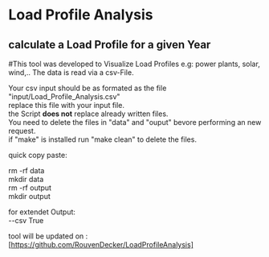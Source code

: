 # Load Profile Analysis

## calculate a Load Profile for a given Year

#This tool was developed to Visualize Load Profiles e.g: power plants, solar, wind,..
The data is read via a csv-File.


Your csv input should be as formated as the file "input/Load_Profile_Analysis.csv"  
replace this file with your input file.  
the Script **does not** replace already written files.  
You need to delete the files in "data" and "ouput" bevore performing an new request.  
if "make" is installed run "make clean" to delete the files. 

quick copy paste:  

rm -rf data  
mkdir data  
rm -rf output  
mkdir output  

for extendet Output:  
--csv True  

tool will be updated on :  
[https://github.com/RouvenDecker/LoadProfileAnalysis]  
